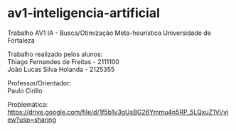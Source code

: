 # av1-inteligencia-artificial
Trabalho AV1 IA - Busca/Otimização Meta-heurística
Universidade de Fortaleza

Trabalho realizado pelos alunos:   
Thiago Fernandes de Freitas - 2111100   
João Lucas Silva Holanda - 2125355

Professor/Orientador:   
Paulo Cirillo

Problemática:
https://drive.google.com/file/d/1f5b1v3gUsBG26Ymmu4n5RP_5LQxuZ1Vi/view?usp=sharing


